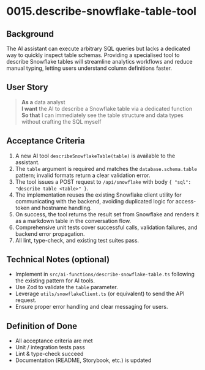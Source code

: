 # 0015.describe-snowflake-table-tool

## Background

The AI assistant can execute arbitrary SQL queries but lacks a dedicated way to quickly inspect table schemas. Providing a specialised tool to describe Snowflake tables will streamline analytics workflows and reduce manual typing, letting users understand column definitions faster.

## User Story

> **As a** data analyst  
> **I want** the AI to describe a Snowflake table via a dedicated function  
> **So that** I can immediately see the table structure and data types without crafting the SQL myself

## Acceptance Criteria

1. A new AI tool `describeSnowflakeTable(table)` is available to the assistant.
2. The `table` argument is required and matches the `database.schema.table` pattern; invalid formats return a clear validation error.
3. The tool issues a POST request to `/api/snowflake` with body `{ "sql": "describe table <table>" }`.
4. The implementation reuses the existing Snowflake client utility for communicating with the backend, avoiding duplicated logic for access-token and hostname handling.
5. On success, the tool returns the result set from Snowflake and renders it as a markdown table in the conversation flow.
6. Comprehensive unit tests cover successful calls, validation failures, and backend error propagation.
7. All lint, type-check, and existing test suites pass.

## Technical Notes (optional)

- Implement in `src/ai-functions/describe-snowflake-table.ts` following the existing pattern for AI tools.
- Use Zod to validate the `table` parameter.
- Leverage `utils/snowflakeClient.ts` (or equivalent) to send the API request.
- Ensure proper error handling and clear messaging for users.

## Definition of Done

- All acceptance criteria are met
- Unit / integration tests pass
- Lint & type-check succeed
- Documentation (README, Storybook, etc.) is updated
